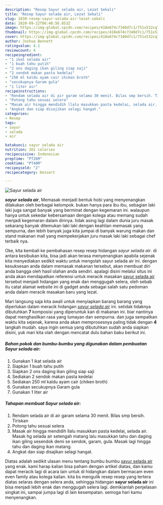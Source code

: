```yaml
---
description: "Resep Sayur selada air, Lezat Sekali"
title: "Resep Sayur selada air, Lezat Sekali"
slug: 1830-resep-sayur-selada-air-lezat-sekali
date: 2020-09-22T06:40:56.853Z
image: https://img-global.cpcdn.com/recipes/418e674c7340d7c1/751x532cq70/sayur-selada-air-foto-resep-utama.jpg
thumbnail: https://img-global.cpcdn.com/recipes/418e674c7340d7c1/751x532cq70/sayur-selada-air-foto-resep-utama.jpg
cover: https://img-global.cpcdn.com/recipes/418e674c7340d7c1/751x532cq70/sayur-selada-air-foto-resep-utama.jpg
author: Joshua Bennett
ratingvalue: 4.1
reviewcount: 4
recipeingredient:
- "1 ikat selada air"
- "1 buah tahu putih"
- "2 ons daging ikan giling siap saji"
- "2 sendok makan pasta kedelai"
- "250 ml kaldu ayam cair chiken broth"
- "secukupnya Garam gula"
- "1 liter air"
recipeinstructions:
- "Rendam selada air di air garam selama 30 menit. Bilas smp bersih. Tiriskan"
- "Potong tahu sesuai selera"
- "Masak air hingga mendidih llalu masukkan pasta kedelai, selada air. Masak hg selada air setengah matang lalu masukkan tahu dan daging ikan giling sesendok demi se sendok, garam, gula. Masak lagi hingga tahu dan daging ikan matang."
- "Angkat dan siap disajikan selagi hangat."
categories:
- Resep
tags:
- sayur
- selada
- air

katakunci: sayur selada air 
nutrition: 261 calories
recipecuisine: Indonesian
preptime: "PT26M"
cooktime: "PT40M"
recipeyield: "2"
recipecategory: Dessert

---
```



![Sayur selada air](https://img-global.cpcdn.com/recipes/418e674c7340d7c1/751x532cq70/sayur-selada-air-foto-resep-utama.jpg)

<b><i>sayur selada air</i></b>, Memasak menjadi bentuk hobi yang menyenangkan dilakukan oleh berbagai kelompok. bukan hanya para ibu ibu, sebagian laki laki juga sangat banyak yang berminat dengan kegemaran ini. walaupun hanya untuk sekedar kebersamaan dengan kolega atau memang sudah menjadi kegemaran dalam dirinya. tidak asing lagi dalam dunia juru masak sekarang banyak ditemukan laki laki dengan keahlian memasak yang sempurna, dan lebih banyak juga kita jumpai di banyak warung makan dan stand makanan mall yang mempekerjakan juru masak laki laki sebagai chef terbaik nya.

Oke, kita kembali ke pembahasan resep resep hidangan <i>sayur selada air</i>. di antara kesibukan kita, bisa jadi akan terasa menyenangkan apabila sejenak kita menyediakan sedikit waktu untuk mengolah sayur selada air ini. dengan kesuksesan anda dalam memasak makanan tersebut, akan membuat diri anda bangga oleh hasil olahan anda sendiri. apalagi disini melalui situs ini anda akan mendapatkan referensi untuk meracik masakan <u>sayur selada air</u> tersebut menjadi hidangan yang enak dan menggugah selera, oleh sebab itu catat alamat website ini di gadget anda sebagai salah satu pedoman anda dalam meracik masakan baru yang lezat.




Mari langsung saja kita awali untuk menyiapkan barang barang yang diperlukan dalam meracik hidangan <u><i>sayur selada air</i></u> ini. setidak tidaknya dibutuhkan <b>7</b> komposisi yang diperuntuk kan di makanan ini. biar nantinya dapat menghasilkan rasa yang lumayan dan sempurna. dan juga sempatkan waktu kita sejenak, karena anda akan memprosesnya paling tidak dengan <b>4</b> langkah mudah. saya ingin semua yang dibutuhkan sudah anda siapkan disini, yuk mari kita olah dengan mencatat dulu bahan baku berikut ini.

<!--inarticleads1-->

##### Bahan pokok dan bumbu-bumbu yang digunakan dalam pembuatan Sayur selada air:

1. Gunakan 1 ikat selada air
1. Siapkan 1 buah tahu putih
1. Siapkan 2 ons daging ikan giling siap saji
1. Sediakan 2 sendok makan pasta kedelai
1. Sediakan 250 ml kaldu ayam cair (chiken broth)
1. Gunakan secukupnya Garam gula
1. Gunakan 1 liter air




<!--inarticleads2-->

##### Tahapan membuat Sayur selada air:

1. Rendam selada air di air garam selama 30 menit. Bilas smp bersih. Tiriskan
1. Potong tahu sesuai selera
1. Masak air hingga mendidih llalu masukkan pasta kedelai, selada air. Masak hg selada air setengah matang lalu masukkan tahu dan daging ikan giling sesendok demi se sendok, garam, gula. Masak lagi hingga tahu dan daging ikan matang.
1. Angkat dan siap disajikan selagi hangat.




Diatas adalah sedikit ulasan menu tentang bumbu bumbu <u>sayur selada air</u> yang enak. kami harap kalian bisa paham dengan artikel diatas, dan kamu dapat meracik lagi di acara lain untuk di hidangkan dalam bermacam even even family atau kolega kalian. kita bs mengulik resep resep yang tertera diatas selaras dengan selera anda, sehingga hidangan <b>sayur selada air</b> ini bisa menjadi lebih enak dan menggugah selera lagi. demikianlah penjelasan singkat ini, sampai jumpa lagi di lain kesempatan. semoga hari kamu menyenangkan.
